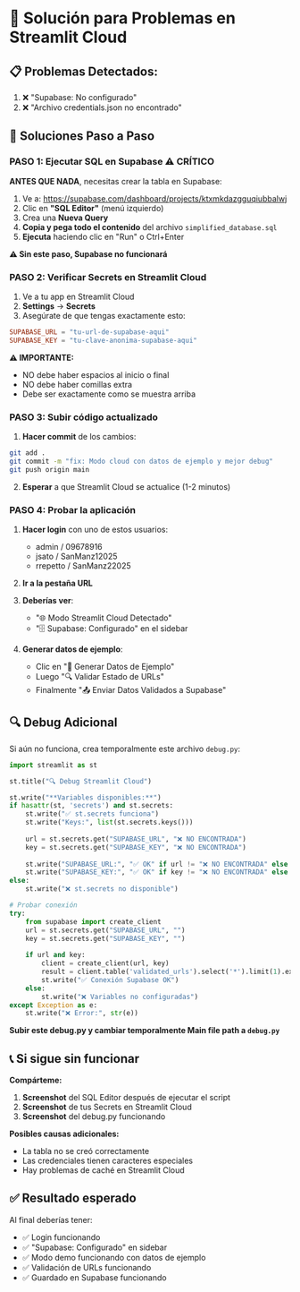 # 🚨 Solución para Problemas en Streamlit Cloud

## 📋 Problemas Detectados:
1. ❌ "Supabase: No configurado" 
2. ❌ "Archivo credentials.json no encontrado"

## 🔧 Soluciones Paso a Paso

### PASO 1: Ejecutar SQL en Supabase ⚠️ CRÍTICO

**ANTES QUE NADA**, necesitas crear la tabla en Supabase:

1. Ve a: https://supabase.com/dashboard/projects/ktxmkdazgguqiubbalwj
2. Clic en **"SQL Editor"** (menú izquierdo)
3. Crea una **Nueva Query**
4. **Copia y pega todo el contenido** del archivo `simplified_database.sql`
5. **Ejecuta** haciendo clic en "Run" o Ctrl+Enter

**⚠️ Sin este paso, Supabase no funcionará**

### PASO 2: Verificar Secrets en Streamlit Cloud

1. Ve a tu app en Streamlit Cloud
2. **Settings** → **Secrets**
3. Asegúrate de que tengas exactamente esto:

```toml
SUPABASE_URL = "tu-url-de-supabase-aqui"
SUPABASE_KEY = "tu-clave-anonima-supabase-aqui"
```

**⚠️ IMPORTANTE:**
- NO debe haber espacios al inicio o final
- NO debe haber comillas extra
- Debe ser exactamente como se muestra arriba

### PASO 3: Subir código actualizado

1. **Hacer commit** de los cambios:
```bash
git add .
git commit -m "fix: Modo cloud con datos de ejemplo y mejor debug"
git push origin main
```

2. **Esperar** a que Streamlit Cloud se actualice (1-2 minutos)

### PASO 4: Probar la aplicación

1. **Hacer login** con uno de estos usuarios:
   - admin / 09678916
   - jsato / SanManz12025  
   - rrepetto / SanManz22025

2. **Ir a la pestaña URL**

3. **Deberías ver**:
   - "🌐 Modo Streamlit Cloud Detectado"
   - "🗄️ Supabase: Configurado" en el sidebar

4. **Generar datos de ejemplo**:
   - Clic en "🎯 Generar Datos de Ejemplo"
   - Luego "🔍 Validar Estado de URLs"
   - Finalmente "📤 Enviar Datos Validados a Supabase"

## 🔍 Debug Adicional

Si aún no funciona, crea temporalmente este archivo `debug.py`:

```python
import streamlit as st

st.title("🔍 Debug Streamlit Cloud")

st.write("**Variables disponibles:**")
if hasattr(st, 'secrets') and st.secrets:
    st.write("✅ st.secrets funciona")
    st.write("Keys:", list(st.secrets.keys()))
    
    url = st.secrets.get("SUPABASE_URL", "❌ NO ENCONTRADA")
    key = st.secrets.get("SUPABASE_KEY", "❌ NO ENCONTRADA") 
    
    st.write("SUPABASE_URL:", "✅ OK" if url != "❌ NO ENCONTRADA" else url)
    st.write("SUPABASE_KEY:", "✅ OK" if key != "❌ NO ENCONTRADA" else key)
else:
    st.write("❌ st.secrets no disponible")

# Probar conexión
try:
    from supabase import create_client
    url = st.secrets.get("SUPABASE_URL", "")
    key = st.secrets.get("SUPABASE_KEY", "")
    
    if url and key:
        client = create_client(url, key)
        result = client.table('validated_urls').select('*').limit(1).execute()
        st.write("✅ Conexión Supabase OK")
    else:
        st.write("❌ Variables no configuradas")
except Exception as e:
    st.write("❌ Error:", str(e))
```

**Subir este debug.py y cambiar temporalmente Main file path a `debug.py`**

## 📞 Si sigue sin funcionar

**Compárteme:**
1. **Screenshot** del SQL Editor después de ejecutar el script
2. **Screenshot** de tus Secrets en Streamlit Cloud
3. **Screenshot** del debug.py funcionando

**Posibles causas adicionales:**
- La tabla no se creó correctamente
- Las credenciales tienen caracteres especiales
- Hay problemas de caché en Streamlit Cloud

## ✅ Resultado esperado

Al final deberías tener:
- ✅ Login funcionando
- ✅ "Supabase: Configurado" en sidebar  
- ✅ Modo demo funcionando con datos de ejemplo
- ✅ Validación de URLs funcionando
- ✅ Guardado en Supabase funcionando 